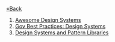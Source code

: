 [«Back](README.md)

1. [Awesome Design Systems](https://github.com/alexpate/awesome-design-systems)
2. [Gov Best Practices: Design Systems](https://github.com/government/best-practices/blob/master/docs/design-systems.md)
3. [Design Systems and Pattern Libraries](https://clarity.codefor.nl/cbase/patroonbibliotheken-40d645ed91dcf7bacb55f1a5d7b5abc0)
